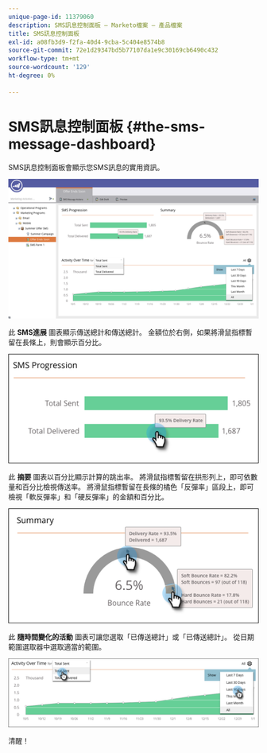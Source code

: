 ```yaml
---
unique-page-id: 11379060
description: SMS訊息控制面板 — Marketo檔案 — 產品檔案
title: SMS訊息控制面板
exl-id: a08fb3d9-f2fa-40d4-9cba-5c404e8574b8
source-git-commit: 72e1d29347bd5b77107da1e9c30169cb6490c432
workflow-type: tm+mt
source-wordcount: '129'
ht-degree: 0%

---
```


# SMS訊息控制面板 {#the-sms-message-dashboard}

SMS訊息控制面板會顯示您SMS訊息的實用資訊。

![](assets/converted-dashboard-image.png)

此 **SMS進展** 圖表顯示傳送總計和傳送總計。 金額位於右側，如果將滑鼠指標暫留在長條上，則會顯示百分比。

![](assets/sms-progression-hand-border.png)

此 **摘要** 圖表以百分比顯示計算的跳出率。 將滑鼠指標暫留在拱形列上，即可依數量和百分比檢視傳送率。 將滑鼠指標暫留在長條的橘色「反彈率」區段上，即可檢視「軟反彈率」和「硬反彈率」的金額和百分比。

![](assets/hover-over-summary-hands-thin-border.png)

此 **隨時間變化的活動** 圖表可讓您選取「已傳送總計」或「已傳送總計」。 從日期範圍選取器中選取適當的範圍。

![](assets/activity-over-time-hands.png)

清醒！
